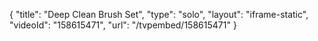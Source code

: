 {
    "title": "Deep Clean Brush Set",
    "type": "solo",
    "layout": "iframe-static",
    "videoId": "158615471",
    "url": "\/tvpembed\/158615471"
}